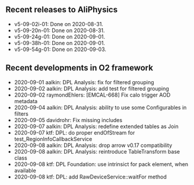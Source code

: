 ## Recent releases to AliPhysics
- v5-09-02i-01: Done on 2020-08-31.
- v5-09-20n-01: Done on 2020-08-31.
- v5-09-24g-01: Done on 2020-09-01.
- v5-09-38h-01: Done on 2020-09-01.
- v5-09-54g-01: Done on 2020-09-03.
## Recent developments in O2 framework
- 2020-09-01 aalkin: DPL Analysis: fix for filtered grouping
- 2020-09-02 aalkin: DPL Analysis: add test for filtered grouping
- 2020-09-02 raymondEhlers: [EMCAL-668] Fix calo trigger AOD metadata
- 2020-09-04 aalkin: DPL Analysis: ability to use some Configurables in filters
- 2020-09-05 davidrohr: Fix missing includes
- 2020-09-07 aalkin: DPL Analysis: redefine extended tables as Join
- 2020-09-07 ktf: DPL: do proper endOfStream for test_RegionInfoCallbackService
- 2020-09-08 aalkin: DPL Analysis: drop arrow v0.17 compatibility
- 2020-09-08 aalkin: DPL Analysis: reintroduce TableTransform base class
- 2020-09-08 ktf: DPL Foundation: use intrinsict for pack element, when available
- 2020-09-08 ktf: DPL: add RawDeviceService::waitFor method
